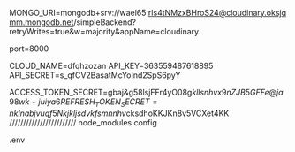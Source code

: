 MONGO_URI=mongodb+srv://wael65:rls4tNMzxBHroS24@cloudinary.oksjqmm.mongodb.net/simpleBackend?retryWrites=true&w=majority&appName=cloudinary

port=8000

CLOUD_NAME=dfqhzozan
API_KEY=363559487618895
API_SECRET=s_qfCV2BasatMcYoInd2SpS6pyY

ACCESS_TOKEN_SECRET=gbaj&g58lsjFFr4yO08g$kllsnhvx9nZJB5GFFe@ja98wk+juiya6
REFRESH_TOKEN_SECRET=nklnabjvuqf5Nkjkljsdvkfsmnnhv$cksdhoKKJKn8v5VCXet4KK
////////////////////////
node_modules
config

.env
